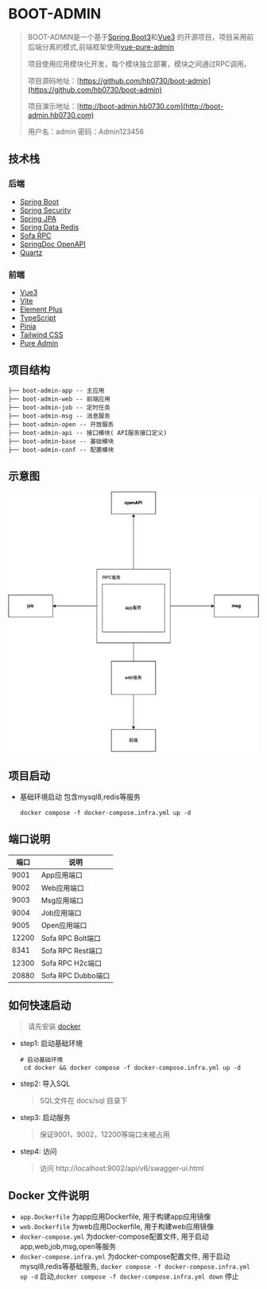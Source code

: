 # BOOT-ADMIN

>
> BOOT-ADMIN是一个基于[Spring Boot3](https://spring.io/projects/spring-boot)和[Vue3](https://v3.cn.vuejs.org/)
> 的开源项目，项目采用前后端分离的模式,前端框架使用[vue-pure-admin](https://github.com/pure-admin/vue-pure-admin)
>
> 项目使用应用模块化开发，每个模块独立部署，模块之间通过RPC调用。
>
> 项目源码地址：[https://github.com/hb0730/boot-admin](https://github.com/hb0730/boot-admin)
>
> 项目演示地址：[http://boot-admin.hb0730.com](http://boot-admin.hb0730.com)
>
> 用户名：admin
> 密码：Admin123456
>

## 技术栈

### 后端

- [Spring Boot](https://spring.io/projects/spring-boot)
- [Spring Security](https://spring.io/projects/spring-security)
- [Spring JPA](https://spring.io/projects/spring-data-jpa)
- [Spring Data Redis](https://spring.io/projects/spring-data-redis)
- [Sofa RPC](https://www.sofastack.tech/projects/sofa-rpc/overview/)
- [SpringDoc OpenAPI](https://springdoc.org/)
- [Quartz](http://www.quartz-scheduler.org/)

### 前端

- [Vue3](https://v3.cn.vuejs.org/)
- [Vite](https://cn.vitejs.dev/)
- [Element Plus](https://element-plus.gitee.io/#/zh-CN)
- [TypeScript](https://www.typescriptlang.org/)
- [Pinia](https://pinia.esm.dev/)
- [Tailwind CSS](https://www.tailwindcss.cn/)
- [Pure Admin](https://github.com/pure-admin)

## 项目结构

```text
├── boot-admin-app -- 主应用
├── boot-admin-web -- 前端应用
├── boot-admin-job -- 定时任务
├── boot-admin-msg -- 消息服务
├── boot-admin-open -- 开放服务
├── boot-admin-api -- 接口模块( API服务接口定义)
├── boot-admin-base -- 基础模块
├── boot-admin-conf -- 配置模块
```

## 示意图

![示意图](./docs/image/flow.png)

## 项目启动

- 基础环境启动
  包含mysql8,redis等服务
  ```
  docker compose -f docker-compose.infra.yml up -d
  ```

## 端口说明

| 端口    | 说明               |
|-------|------------------|
| 9001  | App应用端口          |
| 9002  | Web应用端口          |
| 9003  | Msg应用端口          |
| 9004  | Job应用端口          |
| 9005  | Open应用端口         |
| 12200 | Sofa RPC Bolt端口  |
| 8341  | Sofa RPC Rest端口  |
| 12300 | Sofa RPC H2c端口   |
| 20880 | Sofa RPC Dubbo端口 |

## 如何快速启动

>
> 请先安装 [docker](https://docs.docker.com/get-docker/)
>

* step1: 启动基础环境
  ```shell
  # 启动基础环境
   cd docker && docker compose -f docker-compose.infra.yml up -d
  ```

* step2: 导入SQL
  > SQL文件在 docs/sql 目录下

* step3: 启动服务
  > 保证9001，9002，12200等端口未被占用

* step4: 访问
  > 访问 http://localhost:9002/api/v6/swagger-ui.html

## Docker 文件说明

* `app.Dockerfile` 为app应用Dockerfile, 用于构建app应用镜像
* `web.Dockerfile` 为web应用Dockerfile, 用于构建web应用镜像
* `docker-compose.yml` 为docker-compose配置文件, 用于启动app,web,job,msg,open等服务
* `docker-compose.infra.yml` 为docker-compose配置文件,
  用于启动mysql8,redis等基础服务, `docker compose -f docker-compose.infra.yml up -d`
  启动,`docker compose -f docker-compose.infra.yml down` 停止